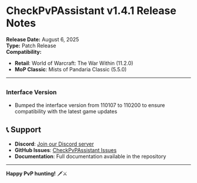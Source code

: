 # CheckPvPAssistant v1.4.1 Release Notes

**Release Date:** August 6, 2025  
**Type:** Patch Release  
**Compatibility:** 
- **Retail**: World of Warcraft: The War Within (11.2.0)
- **MoP Classic**: Mists of Pandaria Classic (5.5.0)

---

## 

### Interface Version
- Bumped the interface version from 110107 to 110200 to ensure compatibility with the latest game updates

## 📞 **Support**

- **Discord**: [Join our Discord server](http://discord.gg/8wWePHZYwT)
- **GitHub Issues**: [CheckPvPAssistant Issues](https://github.com/Kirom/CheckPvPAssistant/issues)
- **Documentation**: Full documentation available in the repository

---

**Happy PvP hunting!** 🗡️⚔️ 
